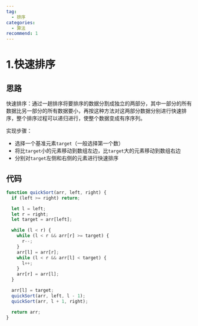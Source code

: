 ```yaml
---
tag:
  - 排序
categories:
  - 算法
recommend: 1
---
```


# 1.快速排序

## 思路

快速排序：通过一趟排序将要排序的数据分割成独立的两部分，其中一部分的所有数据比另一部分的所有数据要小，再按这种方法对这两部分数据分别进行快速排序，整个排序过程可以递归进行，使整个数据变成有序序列。

实现步骤：

- 选择一个基准元素`target`（一般选择第一个数）
- 将比`target`小的元素移动到数组左边，比`target`大的元素移动到数组右边
- 分别对`target`左侧和右侧的元素进行快速排序

## 代码

```js
function quickSort(arr, left, right) {
  if (left >= right) return;

  let l = left;
  let r = right;
  let target = arr[left];

  while (l < r) {
    while (l < r && arr[r] >= target) {
      r--;
    }
    arr[l] = arr[r];
    while (l < r && arr[l] < target) {
      l++;
    }
    arr[r] = arr[l];
  }

  arr[l] = target;
  quickSort(arr, left, l - 1);
  quickSort(arr, l + 1, right);

  return arr;
}
```
